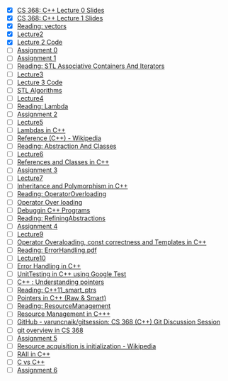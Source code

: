 - [x] [CS 368: C++ Lecture 0 Slides](https://docs.google.com/presentation/d/1oS6CSHrY12xfYI7NNVhhzAHoNLecw7hDakyxTXTTHDk/edit#slide=id.p)
- [x] [CS 368: C++ Lecture 1 Slides](https://docs.google.com/presentation/d/1PjMiyuYpdD2ol4dMIKrkaePe2iUtjYSH8vNEFkGCeQU/edit?usp=sharing)
- [x] [Reading: vectors](https://pages.cs.wisc.edu/~gerald/cs368/stanford/Ch5_STLSequenceContainers.pdf)
- [x] [Lecture2](https://docs.google.com/presentation/d/1wNuPlo9Fd-K37V6BTBQynw5PR08M2rHdvOUbbkekAa4/edit?usp=sharing)
- [x] [Lecture 2 Code](https://pages.cs.wisc.edu/~gerald/cs368/code/l2/)
- [ ] [Assignment 0](https://docs.google.com/document/d/1bGRHpGPf6xnWuUnIsvGehtfCe3xjI7u5r2L7DldDeWM/edit?usp=sharing)
- [ ] [Assignment 1](https://docs.google.com/document/d/1yEvaU2dbwDVBl9ugtoXBSyg_EBeaqCKDaRQnIK6hkfk/edit?usp=sharing)
- [ ] [Reading: STL Associative Containers And Iterators](https://pages.cs.wisc.edu/~gerald/cs368/stanford/Ch6_STLAssociativeContainersAndIterators.pdf)
- [ ] [Lecture3](https://docs.google.com/presentation/d/1Z8FkeutTgm3MzXAsDiTzjMivRqVVkvagita2LEgwMdg/edit?usp=sharing)
- [ ] [Lecture 3 Code](https://pages.cs.wisc.edu/~gerald/cs368/code/l3/)
- [ ] [STL Algorithms](https://pages.cs.wisc.edu/~gerald/cs368/stanford/Ch7_STLAlgorithms.pdf)
- [ ] [Lecture4](https://docs.google.com/presentation/d/13ufLbQNxkRe4m0WTt2pV8b95A95LoPdlORQtccLFZlI/edit?usp=sharing)
- [ ] [Reading: Lambda](https://pages.cs.wisc.edu/~gerald/cs368/resources/Lambda.pdf)
- [ ] [Assignment 2](https://docs.google.com/document/d/1yOCK9iwNpx5-Ml102b1IwtWDSJwa_DDWpsfI0MEeFco/edit?usp=sharing)
- [ ] [Lecture5](https://docs.google.com/presentation/d/1nApKX_E0xVSe4-QqPLyO2dnSlHadcrKHMchAfNJXozI/edit?usp=sharing)
- [ ] [Lambdas in C++](https://www.youtube.com/watch?v=It3BUT7PKSI)
- [ ] [Reference (C++) - Wikipedia](<https://en.wikipedia.org/wiki/Reference_(C%2B%2B)>)
- [ ] [Reading: Abstraction And Classes](https://pages.cs.wisc.edu/~gerald/cs368/stanford/Ch8_AbstractionAndClasses.pdf)
- [ ] [Lecture6](https://docs.google.com/presentation/d/1PiqlC9nInLImof_UCjPanxHYweLbdDVz1r9IlSsWu-c/edit?usp=sharing)
- [ ] [References and Classes in C++](https://www.youtube.com/watch?v=E9Sd5KbJtbw&feature=em-upload_owner)
- [ ] [Assignment 3](https://docs.google.com/document/d/1J7coVqUNxFKJoIFty-WBixWUAa5k4VIa0aHy3GSzGqo/edit?usp=sharing)
- [ ] [Lecture7](https://docs.google.com/presentation/d/1C4a8z9UameLx4PUeb8-PhhgfJ71X9PZArK_dXM3AEWM/edit?usp=sharing)
- [ ] [Inheritance and Polymorphism in C++](https://www.youtube.com/watch?v=cXMaHYT-b3E)
- [ ] [Reading: OperatorOverloading](https://pages.cs.wisc.edu/~gerald/cs368/stanford/Ch10_OperatorOverloading.pdf)
- [ ] [Operator Over loading](https://www.youtube.com/watch?v=pSKOzMpMAJs)
- [ ] [Debuggin C++ Programs](https://youtu.be/OzsZ1vIUZfY)
- [ ] [Reading: RefiningAbstractions](https://pages.cs.wisc.edu/~gerald/cs368/stanford/Ch9_RefiningAbstractions.pdf)
- [ ] [Assignment 4](https://docs.google.com/document/d/1T8HQdjgCyG36IgBs3EyBLiDjEXE6Lgu-_zwEDexGQTU/edit?usp=sharing)
- [ ] [Lecture9](https://docs.google.com/presentation/d/1kkA13M8a_A-C0d4fLu3J9ZGMMbp5kb5QtAMGlDBf60g/edit?usp=sharing)
- [ ] [Operator Overaloading, const correctness and Templates in C++](https://www.youtube.com/watch?v=7FQTc55vjAk)
- [ ] [Reading: ErrorHandling.pdf](https://pages.cs.wisc.edu/~gerald/cs368/stanford/Ch12_ErrorHandling.pdf)
- [ ] [Lecture10](https://docs.google.com/presentation/d/1vonOn8rtNkND9z6Ag5Fh5aGzhbsNauLt-Tra_VmBM-w/edit?usp=sharing)
- [ ] [Error Handling in C++](https://www.youtube.com/watch?v=sVATcXzvIuI&feature=youtu.be)
- [ ] [UnitTesting in C++ using Google Test](https://youtu.be/IsvbXMoG_ew)
- [ ] [C++ : Understanding pointers](https://linuxconfig.org/c-understanding-pointers)
- [ ] [Reading: C++11_smart_ptrs](https://pages.cs.wisc.edu/~gerald/cs368/resources/C++11_smart_ptrs.pdf)
- [ ] [Pointers in C++ (Raw &amp; Smart)](https://www.youtube.com/watch?v=9gtOeQwoQBQ&t=227s)
- [ ] [Reading: ResourceManagement](https://pages.cs.wisc.edu/~gerald/cs368/stanford/Ch11_ResourceManagement.pdf)
- [ ] [Resource Management in C+++](https://www.youtube.com/watch?v=cyPE53nFeck&t=12s)
- [ ] [GitHub - varuncnaik/gitsession: CS 368 (C++) Git Discussion Session](https://github.com/varuncnaik/gitsession)
- [ ] [git overview in CS 368](https://www.youtube.com/watch?v=SgOl_aNrDiQ)
- [ ] [Assignment 5](https://docs.google.com/document/d/1NsWaaY7gjif7r1leZly2wr3E0uPh0nxji-EXFIWnD_E/edit?usp=sharing)
- [ ] [Resource acquisition is initialization - Wikipedia](https://en.wikipedia.org/wiki/Resource_acquisition_is_initialization)
- [ ] [RAII in C++](https://www.youtube.com/watch?v=YdTZkyRMRM4)
- [ ] [C vs C++](https://www.youtube.com/watch?v=HBiub41hYGc)
- [ ] [Assignment 6](https://docs.google.com/a/wisc.edu/document/d/1i4AyOQrf9xllSsF0ikgTvl-GEHkyFvG1E1l2oWSGcW4/edit?usp=sharing)
